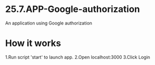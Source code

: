 # 25.7.APP-Google-authorization
An application using Google authorization


# How it works
1.Run script 'start' to launch app.
2.Open localhost:3000
3.Click Login
